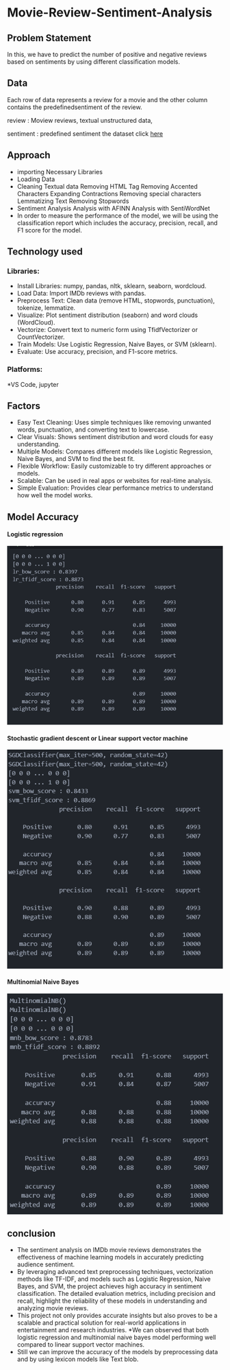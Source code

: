# Movie-Review-Sentiment-Analysis
## Problem Statement
In this, we have to predict the number of positive and negative reviews based on sentiments by using different classification models.
## Data
Each row of data represents a review for a movie and the other column contains the predefinedsentiment of the review.

review : Moview reviews, textual unstructured data,

sentiment : predefined sentiment
the dataset click [here](https://www.kaggle.com/datasets/harshitshankhdhar/imdb-dataset-of-top-1000-movies-and-tv-shows)
## Approach
*  importing Necessary Libraries
*  Loading Data
*  Cleaning Textual data Removing HTML Tag Removing Accented Characters Expanding Contractions Removing special characters Lemmatizing Text Removing Stopwords
*  Sentiment Analysis Analysis with AFINN Analysis with SentiWordNet
*  In order to measure the performance of the model, we will be using the classification report which includes the accuracy, precision, recall, and F1 score for the model.
  ##  Technology used
 ### Libraries:
* Install Libraries: numpy, pandas, nltk, sklearn, seaborn, wordcloud.
* Load Data: Import IMDb reviews with pandas.
* Preprocess Text: Clean data (remove HTML, stopwords, punctuation), tokenize, lemmatize.
* Visualize: Plot sentiment distribution (seaborn) and word clouds (WordCloud).
* Vectorize: Convert text to numeric form using TfidfVectorizer or CountVectorizer.
* Train Models: Use Logistic Regression, Naive Bayes, or SVM (sklearn).
* Evaluate: Use accuracy, precision, and F1-score metrics.
 ### Platforms:
*VS Code, jupyter
## Factors
* Easy Text Cleaning: Uses simple techniques like removing unwanted words, punctuation, and converting text to lowercase.
* Clear Visuals: Shows sentiment distribution and word clouds for easy understanding.
* Multiple Models: Compares different models like Logistic Regression, Naive Bayes, and SVM to find the best fit.
* Flexible Workflow: Easily customizable to try different approaches or models.
* Scalable: Can be used in real apps or websites for real-time analysis.
* Simple Evaluation: Provides clear performance metrics to understand how well the model works.
## Model Accuracy
#### Logistic regression 
![image alt](https://github.com/prasannayadav7/ibdmmoviereview/blob/2fb2b31f311b12b9ffa226e2139aa2076ba01e7e/lr%20model%20accuracy.png)
#### Stochastic gradient descent or Linear support vector machine 
![image alt](https://github.com/prasannayadav7/ibdmmoviereview/blob/2fb2b31f311b12b9ffa226e2139aa2076ba01e7e/sdgc(svm)model%20accuracy.png)
#### Multinomial Naive Bayes
![image alt](https://github.com/prasannayadav7/ibdmmoviereview/blob/2fb2b31f311b12b9ffa226e2139aa2076ba01e7e/MultinomialNB%20model%20accuray.png)

## conclusion
* The sentiment analysis on IMDb movie reviews demonstrates the effectiveness of machine learning models in accurately predicting audience sentiment.
* By leveraging advanced text preprocessing techniques, vectorization methods like TF-IDF, and models such as Logistic Regression, Naive Bayes, and SVM, the project achieves high accuracy in sentiment classification. The detailed evaluation metrics, including precision and recall, highlight the reliability of these models in understanding and analyzing movie reviews. 
* This project not only provides accurate insights but also proves to be a scalable and practical solution for real-world applications in entertainment and research industries.
 *We can observed that both logistic regression and multinomial naive bayes model performing well compared to linear support vector machines.
* Still we can improve the accuracy of the models by preprocessing data and by using lexicon models like Text blob.



